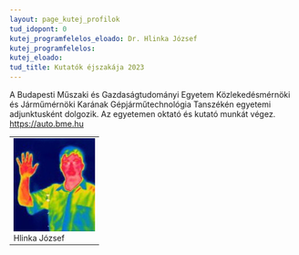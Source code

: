 ```yaml
---
layout: page_kutej_profilok
tud_idopont: 0
kutej_programfelelos_eloado: Dr. Hlinka József
kutej_programfelelos: 
kutej_eloado:
tud_title: Kutatók éjszakája 2023
---
```

A Budapesti Műszaki és Gazdaságtudományi Egyetem Közlekedésmérnöki és Járműmérnöki Karának Gépjárműtechnológia Tanszékén egyetemi adjunktusként dolgozik. Az egyetemen oktató és kutató munkát végez. <a href="https://auto.bme.hu/" target="_blank">https://auto.bme.hu</a>




 <table class="picture">
<tr>
<td>

<div class="gallery">
    <img src="images/hlinka_jozsef.jpg" max-width="250" max-height="200">
  <div class="desc">Hlinka József</div>
</div>

</td>
</tr>
</table>